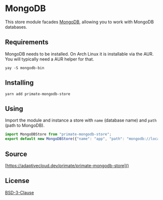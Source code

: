 # MongoDB

This store module facades [MongoDB][mongodb], allowing you to work with
MongoDB databases.

## Requirements

MongoDB needs to be installed. On Arch Linux it is installable via the AUR. You
will typically need a AUR helper for that.

```
yay -S mongodb-bin
```

## Installing

```
yarn add primate-mongodb-store
```

## Using

Import the module and instance a store with `name` (database name) and `path`
(path to MongoDB).

```js
import MongoDBStore from "primate-mongodb-store";
export default new MongoDBStore({"name": "app", "path": "mongodb://localhost"});
```

## Source

[https://adaptivecloud.dev/primate/primate-mongodb-store]()

## License

[BSD-3-Clause]()

[mongodb]: https://mongodb.com
